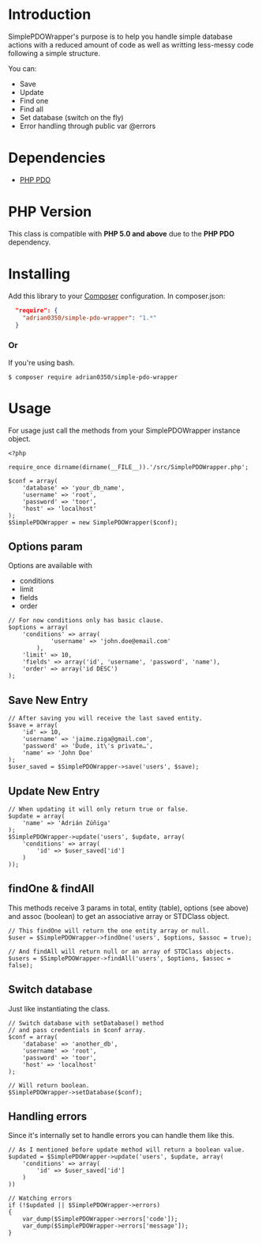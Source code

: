 # Introduction

SimplePDOWrapper's purpose is to help you handle simple database actions with a reduced
amount of code as well as writting less-messy code following a simple structure.

You can:
 * Save
 * Update
 * Find one
 * Find all
 * Set database (switch on the fly)
 * Error handling through public var @errors

# Dependencies

 * [PHP PDO](http://php.net/manual/en/book.pdo.php)

# PHP Version

This class is compatible with **PHP 5.0 and above** due to the **PHP PDO** dependency.

# Installing
Add this library to your [Composer](https://packagist.org/packages/adrian0350/simple-pdo-wrapper) configuration. In
composer.json:
```json
  "require": {
    "adrian0350/simple-pdo-wrapper": "1.*"
  }
```

### Or

If you're using bash.
```
$ composer require adrian0350/simple-pdo-wrapper
```

# Usage
For usage just call the methods from your SimplePDOWrapper instance object.
```
<?php

require_once dirname(dirname(__FILE__)).'/src/SimplePDOWrapper.php';

$conf = array(
	'database' => 'your_db_name',
	'username' => 'root',
	'password' => 'toor',
	'host' => 'localhost'
);
$SimplePDOWrapper = new SimplePDOWrapper($conf);
```
## Options param
Options are available with
* conditions
* limit
* fields
* order

```
// For now conditions only has basic clause.
$options = array(
	'conditions' => array(
			'username' => 'john.doe@email.com'
		),
	'limit' => 10,
	'fields' => array('id', 'username', 'password', 'name'),
	'order' => array('id DESC')
);
```
## Save New Entry
```
// After saving you will receive the last saved entity.
$save = array(
	'id' => 10,
	'username' => 'jaime.ziga@gmail.com',
	'password' => 'Dude, it\'s private…',
	'name' => 'John Doe'
);
$user_saved = $SimplePDOWrapper->save('users', $save);
```

## Update New Entry
```
// When updating it will only return true or false.
$update = array(
	'name' => 'Adrián Zúñiga'
);
$SimplePDOWrapper->update('users', $update, array(
	'conditions' => array(
		'id' => $user_saved['id']
	)
));
```

## findOne & findAll
This methods receive 3 params in total, entity (table), options (see above) and
assoc (boolean) to get an associative array or STDClass object.
```
// This findOne will return the one entity array or null.
$user = $SimplePDOWrapper->findOne('users', $options, $assoc = true);

// And findAll will return null or an array of STDClass objects.
$users = $SimplePDOWrapper->findAll('users', $options, $assoc = false);
```

## Switch database
Just like instantiating the class.
```
// Switch database with setDatabase() method
// and pass credentials in $conf array.
$conf = array(
	'database' => 'another_db',
	'username' => 'root',
	'password' => 'toor',
	'host' => 'localhost'
);

// Will return boolean.
$SimplePDOWrapper->setDatabase($conf);
``````

## Handling errors
Since it's internally set to handle errors you can handle them like this.
```
// As I mentioned before update method will return a boolean value.
$updated = $SimplePDOWrapper->update('users', $update, array(
	'conditions' => array(
		'id' => $user_saved['id']
	)
))

// Watching errors
if (!$updated || $SimplePDOWrapper->errors)
{
	var_dump($SimplePDOWrapper->errors['code']);
	var_dump($SimplePDOWrapper->errors['message']);
}
```
